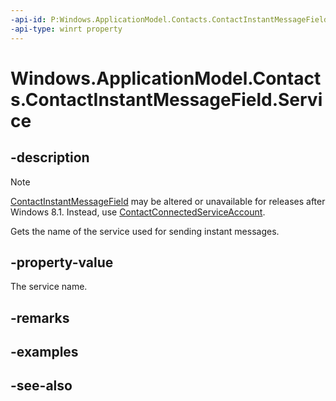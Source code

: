----api-id: P:Windows.ApplicationModel.Contacts.ContactInstantMessageField.Service
-api-type: winrt property
---<!-- Property syntaxpublic string Service { get; }--># Windows.ApplicationModel.Contacts.ContactInstantMessageField.Service## -description> [!NOTE]> [ContactInstantMessageField](contactinstantmessagefield.md) may be altered or unavailable for releases after Windows 8.1. Instead, use [ContactConnectedServiceAccount](contactconnectedserviceaccount.md).Gets the name of the service used for sending instant messages.## -property-valueThe service name.## -remarks## -examples## -see-also